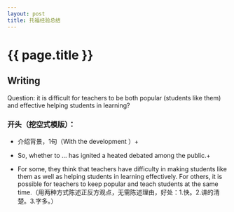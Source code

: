 ```yaml
---
layout: post
title: 托福经验总结
---
```


# {{ page.title }}

## Writing
Question: it is difficult for teachers to be both popular (students like them) and effective helping students in learning?

### 开头（挖空式模版）：

* 介绍背景，1句（With the development ）+

* So, whether to ... has ignited a heated debated among the public.+

* For some, they think that teachers have difficulty in making students like them as well as helping students in learning effectively. For others, it is possible for teachers to keep popular and teach students at the same time.（用两种方式陈述正反方观点，无需陈述理由，好处：1.快。2.讲的清楚。3.字多。）
